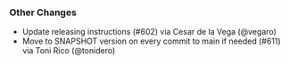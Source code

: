 ### Other Changes
* Update releasing instructions (#602) via Cesar de la Vega (@vegaro)
* Move to SNAPSHOT version on every commit to main if needed (#611) via Toni Rico (@tonidero)
